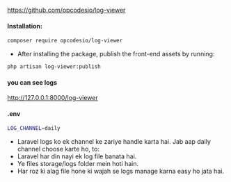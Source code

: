 


https://github.com/opcodesio/log-viewer

#### Installation:
```bash
composer require opcodesio/log-viewer
```

* After installing the package, publish the front-end assets by running:
```bash
php artisan log-viewer:publish
```

#### you can see logs
http://127.0.0.1:8000/log-viewer

#### .env
```bash
LOG_CHANNEL=daily
```
* Laravel logs ko ek channel ke zariye handle karta hai. Jab aap daily channel choose karte ho, to:
* Laravel har din nayi ek log file banata hai.
* Ye files storage/logs folder mein hoti hain.
* Har roz ki alag file hone ki wajah se logs manage karna easy ho jata hai.
